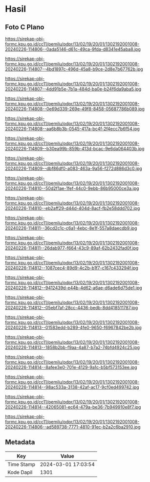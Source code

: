 # Hasil

## Foto C Plano

https://sirekap-obj-formc.kpu.go.id/cc11/pemilu/pdpr/13/02/19/20/01/1302192001008-20240226-114806--0ada5146-d61c-49ca-9fda-d8341e45aba8.jpg

https://sirekap-obj-formc.kpu.go.id/cc11/pemilu/pdpr/13/02/19/20/01/1302192001008-20240226-114807--4bd1897c-496d-45a8-b9ce-2d8e7b67762b.jpg

https://sirekap-obj-formc.kpu.go.id/cc11/pemilu/pdpr/13/02/19/20/01/1302192001008-20240226-114807--4dd91b5e-7b1a-484d-ba0e-b24f6da9aba5.jpg

https://sirekap-obj-formc.kpu.go.id/cc11/pemilu/pdpr/13/02/19/20/01/1302192001008-20240226-114808--0e69d339-269e-49f8-8458-05687786b089.jpg

https://sirekap-obj-formc.kpu.go.id/cc11/pemilu/pdpr/13/02/19/20/01/1302192001008-20240226-114808--aa6b8b3b-0545-417a-bc4f-2f4ecc7b6f54.jpg

https://sirekap-obj-formc.kpu.go.id/cc11/pemilu/pdpr/13/02/19/20/01/1302192001008-20240226-114809--b30ea99b-859b-413d-bcac-9e6da064403b.jpg

https://sirekap-obj-formc.kpu.go.id/cc11/pemilu/pdpr/13/02/19/20/01/1302192001008-20240226-114809--dbf86df0-a083-463a-9a56-f272d886d3c0.jpg

https://sirekap-obj-formc.kpu.go.id/cc11/pemilu/pdpr/13/02/19/20/01/1302192001008-20240226-114810--50d2f1ae-1fef-44c0-9ebb-86b95000ce3a.jpg

https://sirekap-obj-formc.kpu.go.id/cc11/pemilu/pdpr/13/02/19/20/01/1302192001008-20240226-114810--eb2aff29-d44d-404d-8acf-fb2e58ddd702.jpg

https://sirekap-obj-formc.kpu.go.id/cc11/pemilu/pdpr/13/02/19/20/01/1302192001008-20240226-114811--36cd2c1c-c6a1-4ebc-8e1f-557a8daecdb9.jpg

https://sirekap-obj-formc.kpu.go.id/cc11/pemilu/pdpr/13/02/19/20/01/1302192001008-20240226-114811--26dab977-f664-43c9-89af-62b2432fad0f.jpg

https://sirekap-obj-formc.kpu.go.id/cc11/pemilu/pdpr/13/02/19/20/01/1302192001008-20240226-114812--1087cec4-89d9-4c2b-b1f7-c167c433294f.jpg

https://sirekap-obj-formc.kpu.go.id/cc11/pemilu/pdpr/13/02/19/20/01/1302192001008-20240226-114812--9412439d-e44b-4d62-a6ae-d6ade6d75de1.jpg

https://sirekap-obj-formc.kpu.go.id/cc11/pemilu/pdpr/13/02/19/20/01/1302192001008-20240226-114812--05ebf7af-28cc-4436-bedb-8dd418511787.jpg

https://sirekap-obj-formc.kpu.go.id/cc11/pemilu/pdpr/13/02/19/20/01/1302192001008-20240226-114813--01583edd-b289-4fe0-9650-f6967842be2b.jpg

https://sirekap-obj-formc.kpu.go.id/cc11/pemilu/pdpr/13/02/19/20/01/1302192001008-20240226-114813--1858b2bb-f9aa-4a87-b7a2-74bfd4924c25.jpg

https://sirekap-obj-formc.kpu.go.id/cc11/pemilu/pdpr/13/02/19/20/01/1302192001008-20240226-114814--8afee3e0-701e-4129-9a1c-b5bf573153ee.jpg

https://sirekap-obj-formc.kpu.go.id/cc11/pemilu/pdpr/13/02/19/20/01/1302192001008-20240226-114814--98ac533a-3138-42af-ac17-9cf0ed499742.jpg

https://sirekap-obj-formc.kpu.go.id/cc11/pemilu/pdpr/13/02/19/20/01/1302192001008-20240226-114814--42065081-ec64-479a-be36-7b949910e8f7.jpg

https://sirekap-obj-formc.kpu.go.id/cc11/pemilu/pdpr/13/02/19/20/01/1302192001008-20240226-114806--ad589738-7771-4810-91ec-b2a2c6ba2910.jpg


## Metadata

| Key        | Value               |
| ---------- | ------------------- |
| Time Stamp | 2024-03-01 17:03:54 |
| Kode Dapil | 1301                |




